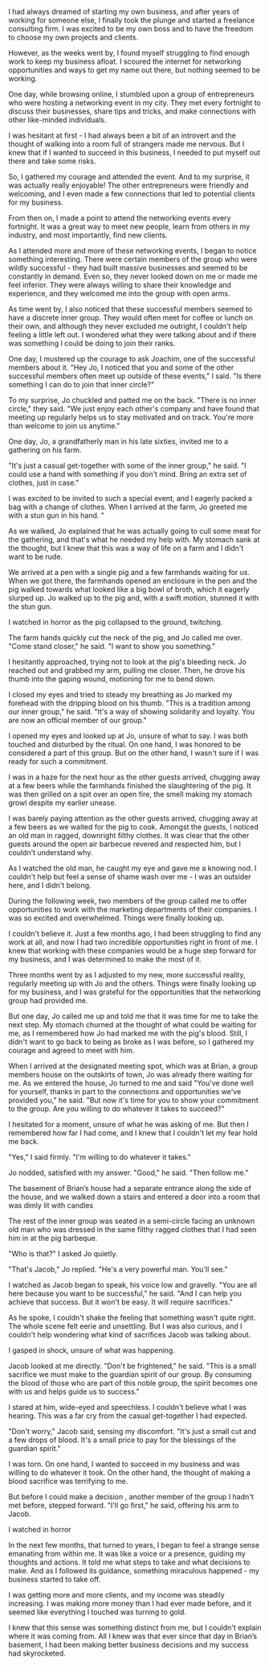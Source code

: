  

I had always dreamed of starting my own business, and after years of working for someone else, I finally took the plunge and started a freelance consulting firm. I was excited to be my own boss and to have the freedom to choose my own projects and clients.

However, as the weeks went by, I found myself struggling to find enough work to keep my business afloat. I scoured the internet for networking opportunities and ways to get my name out there, but nothing seemed to be working.

One day, while browsing online, I stumbled upon a group of entrepreneurs who were hosting a networking event in my city. They met every fortnight to discuss their businesses, share tips and tricks, and make connections with other like-minded individuals.

I was hesitant at first - I had always been a bit of an introvert and the thought of walking into a room full of strangers made me nervous. But I knew that if I wanted to succeed in this business, I needed to put myself out there and take some risks.

So, I gathered my courage and attended the event. And to my surprise, it was actually really enjoyable! The other entrepreneurs were friendly and welcoming, and I even made a few connections that led to potential clients for my business.

From then on, I made a point to attend the networking events every fortnight. It was a great way to meet new people, learn from others in my industry, and most importantly, find new clients. 

As I attended more and more of these networking events, I began to notice something interesting. There were certain members of the group who were wildly successful - they had built massive businesses and seemed to be constantly in demand. Even so, they never looked down on me or made me feel inferior. They were always willing to share their knowledge and experience, and they welcomed me into the group with open arms.

As time went by, I also noticed that these successful members seemed to have a discrete inner group. They would often meet for coffee or lunch on their own, and although they never excluded me outright, I couldn't help feeling a little left out. I wondered what they were talking about and if there was something I could be doing to join their ranks.

One day, I mustered up the courage to ask Joachim, one of the successful members about it. "Hey Jo, I noticed that you and some of the other successful members often meet up outside of these events," I said. "Is there something I can do to join that inner circle?"

To my surprise, Jo chuckled and patted me on the back. "There is no inner circle," they said. "We just enjoy each other's company and have found that meeting up regularly helps us to stay motivated and on track. You're more than welcome to join us anytime."

One day, Jo, a grandfatherly man in his late sixties, invited me to a gathering on his farm. 

"It's just a casual get-together with some of the inner group," he said. "I could use a hand with something if you don't mind. Bring an extra set of clothes, just in case."

I was excited to be invited to such a special event, and I eagerly packed a bag with a change of clothes. When I arrived at the farm, Jo greeted me with a stun gun in his hand. "

As we walked, Jo explained that he was actually going to cull some meat for the gathering, and that's what he needed my help with. My stomach sank at the thought, but I knew that this was a way of life on a farm and I didn't want to be rude.

We arrived at a pen with a single pig and a few farmhands waiting for us. When we got there, the farmhands opened an enclosure in the pen and the pig walked towards what looked like a big bowl of broth, which it eagerly slurped up. Jo walked up to the pig and, with a swift motion, stunned it with the stun gun.

I watched in horror as the pig collapsed to the ground, twitching. 

The farm hands quickly cut the neck of the pig, and Jo called me over. "Come stand closer," he said. "I want to show you something."

I hesitantly approached, trying not to look at the pig's bleeding neck. Jo reached out and grabbed my arm, pulling me closer. Then, he drove his thumb into the gaping wound, motioning for me to bend down.

I closed my eyes and tried to steady my breathing as Jo marked my forehead with the dripping blood on his thumb. "This is a tradition among our inner group," he said. "It's a way of showing solidarity and loyalty. You are now an official member of our group."

I opened my eyes and looked up at Jo, unsure of what to say. I was both touched and disturbed by the ritual. On one hand, I was honored to be considered a part of this group. But on the other hand, I wasn't sure if I was ready for such a commitment.

I was in a haze for the next hour as the other guests arrived, chugging away at a few beers while the farmhands finished the slaughtering of the pig. It was then grilled on a spit over an open fire, the smell making my stomach growl despite my earlier unease.

I was barely paying attention as the other guests arrived, chugging away at a few beers as we waited for the pig to cook. Amongst the guests, I noticed an old man in ragged, downright filthy clothes. It was clear that the other guests around the open air barbecue revered and respected him, but I couldn't understand why.

As I watched the old man, he caught my eye and gave me a knowing nod. I couldn't help but feel a sense of shame wash over me - I was an outsider here, and I didn't belong.

During the following week, two members of the group called me to offer opportunities to work with the marketing departments of their companies. I was so excited and overwhelmed. Things were finally looking up.

I couldn't believe it. Just a few months ago, I had been struggling to find any work at all, and now I had two incredible opportunities right in front of me. I knew that working with these companies would be a huge step forward for my business, and I was determined to make the most of it.

Three months went by as I adjusted to my new, more successful reality, regularly meeting up with Jo and the others. Things were finally looking up for my business, and I was grateful for the opportunities that the networking group had provided me.

But one day, Jo called me up and told me that it was time for me to take the next step. My stomach churned at the thought of what could be waiting for me, as I remembered how Jo had marked me with the pig's blood. Still, I didn't want to go back to being as broke as I was before, so I gathered my courage and agreed to meet with him.

When I arrived at the designated meeting spot, which was at Brian, a group members house on the outskirts of town, Jo was already there waiting for me. As we entered the house, Jo turned to me and said "You've done well for yourself, thanks in part to the connections and opportunities we've provided you," he said. "But now it's time for you to show your commitment to the group. Are you willing to do whatever it takes to succeed?"

I hesitated for a moment, unsure of what he was asking of me. But then I remembered how far I had come, and I knew that I couldn't let my fear hold me back.

"Yes," I said firmly. "I'm willing to do whatever it takes."

Jo nodded, satisfied with my answer. "Good," he said. "Then follow me."

The basement of Brian’s house had a separate entrance along the side of the house, and we walked down a stairs and entered a door into a room that was dimly lit with candles 

The rest of the inner group was seated in a semi-circle facing an unknown old man who was dressed in the same filthy ragged clothes that I had seen him in at the pig barbeque.

"Who is that?" I asked Jo quietly.

"That's Jacob," Jo replied. "He's a very powerful man. You'll see."

I watched as Jacob began to speak, his voice low and gravelly. "You are all here because you want to be successful," he said. "And I can help you achieve that success. But it won't be easy. It will require sacrifices."

As he spoke, I couldn't shake the feeling that something wasn't quite right. The whole scene felt eerie and unsettling. But I was also curious, and I couldn't help wondering what kind of sacrifices Jacob was talking about.

I gasped in shock, unsure of what was happening.

Jacob looked at me directly. "Don't be frightened," he said. "This is a small sacrifice we must make to the guardian spirit of our group. By consuming the blood of those who are part of this noble group, the spirit becomes one with us and helps guide us to success."

I stared at him, wide-eyed and speechless. I couldn't believe what I was hearing. This was a far cry from the casual get-together I had expected.

"Don't worry," Jacob said, sensing my discomfort. "It's just a small cut and a few drops of blood. It's a small price to pay for the blessings of the guardian spirit."

I was torn. On one hand, I wanted to succeed in my business and was willing to do whatever it took. On the other hand, the thought of making a blood sacrifice was terrifying to me.

But before I could make a decision , another member of the group I hadn't met before, stepped forward. "I'll go first," he said, offering his arm to Jacob.

I watched in horror

In the next few months, that turned to years, I began to feel a strange sense emanating from within me. It was like a voice or a presence, guiding my thoughts and actions. It told me what steps to take and what decisions to make. And as I followed its guidance, something miraculous happened - my business started to take off.

I was getting more and more clients, and my income was steadily increasing. I was making more money than I had ever made before, and it seemed like everything I touched was turning to gold.

I knew that this sense was something distinct from me, but I couldn't explain where it was coming from. All I knew was that ever since that day in Brian’s basement, I had been making better business decisions and my success had skyrocketed.